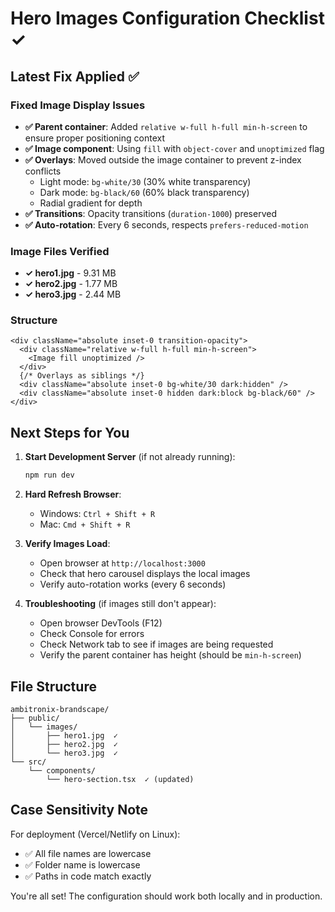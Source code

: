 # Hero Images Configuration Checklist ✓

## Latest Fix Applied ✅

### Fixed Image Display Issues
- **✅ Parent container**: Added `relative w-full h-full min-h-screen` to ensure proper positioning context
- **✅ Image component**: Using `fill` with `object-cover` and `unoptimized` flag
- **✅ Overlays**: Moved outside the image container to prevent z-index conflicts
  - Light mode: `bg-white/30` (30% white transparency)
  - Dark mode: `bg-black/60` (60% black transparency)
  - Radial gradient for depth
- **✅ Transitions**: Opacity transitions (`duration-1000`) preserved
- **✅ Auto-rotation**: Every 6 seconds, respects `prefers-reduced-motion`

### Image Files Verified
- **✓ hero1.jpg** - 9.31 MB
- **✓ hero2.jpg** - 1.77 MB  
- **✓ hero3.jpg** - 2.44 MB

### Structure
```tsx
<div className="absolute inset-0 transition-opacity">
  <div className="relative w-full h-full min-h-screen">
    <Image fill unoptimized />
  </div>
  {/* Overlays as siblings */}
  <div className="absolute inset-0 bg-white/30 dark:hidden" />
  <div className="absolute inset-0 hidden dark:block bg-black/60" />
</div>
```

## Next Steps for You

1. **Start Development Server** (if not already running):
   ```bash
   npm run dev
   ```

2. **Hard Refresh Browser**:
   - Windows: `Ctrl + Shift + R`
   - Mac: `Cmd + Shift + R`

3. **Verify Images Load**:
   - Open browser at `http://localhost:3000`
   - Check that hero carousel displays the local images
   - Verify auto-rotation works (every 6 seconds)

4. **Troubleshooting** (if images still don't appear):
   - Open browser DevTools (F12)
   - Check Console for errors
   - Check Network tab to see if images are being requested
   - Verify the parent container has height (should be `min-h-screen`)

## File Structure
```
ambitronix-brandscape/
├── public/
│   └── images/
│       ├── hero1.jpg  ✓
│       ├── hero2.jpg  ✓
│       └── hero3.jpg  ✓
└── src/
    └── components/
        └── hero-section.tsx  ✓ (updated)
```

## Case Sensitivity Note
For deployment (Vercel/Netlify on Linux):
- ✅ All file names are lowercase
- ✅ Folder name is lowercase
- ✅ Paths in code match exactly

You're all set! The configuration should work both locally and in production.
